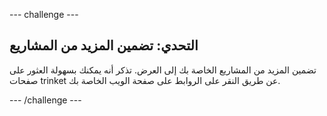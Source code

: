 \--- challenge \---

## التحدي: تضمين المزيد من المشاريع

تضمين المزيد من المشاريع الخاصة بك إلى العرض. تذكر أنه يمكنك بسهولة العثور على صفحات trinket عن طريق النقر على الروابط على صفحة الويب الخاصة بك.

\--- /challenge \---